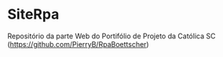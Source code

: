 # SiteRpa
Repositório da parte Web do Portifólio de Projeto da Católica SC (https://github.com/PierryB/RpaBoettscher)
